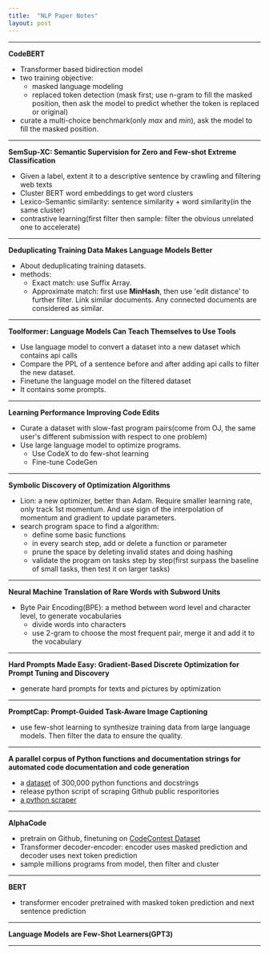 ```yaml
---
title:  "NLP Paper Notes"
layout: post
---
```


-----
**CodeBERT**
- Transformer based bidirection model
- two training objective: 
    - masked language modeling
    - replaced token detection (mask first; use n-gram to fill the masked position, then ask the model to predict whether the token is replaced or original)
- curate a multi-choice benchmark(only *max* and *min*), ask the model to fill the masked position. 

-----
**SemSup-XC: Semantic Supervision for Zero and Few-shot Extreme Classification**
- Given a label, extent it to a descriptive sentence by crawling and filtering web texts
- Cluster BERT word embeddings to get word clusters
- Lexico-Semantic similarity: sentence similarity + word similarity(in the same cluster)
- contrastive learning(first filter then sample: filter the obvious unrelated one to accelerate)
 
-----
**Deduplicating Training Data Makes Language Models Better**
- About deduplicating training datasets.
- methods:
    - Exact match: use Suffix Array.
    - Approximate match: first use **MinHash**, then use 'edit distance' to further filter. Link similar documents. Any connected documents are considered as similar.

-----
**Toolformer: Language Models Can Teach Themselves to Use Tools**
- Use language model to convert a dataset into a new dataset which contains api calls
- Compare the PPL of a sentence before and after adding api calls to filter the new dataset.
- Finetune the language model on the filtered dataset
- It contains some prompts.

-----
**Learning Performance Improving Code Edits**
- Curate a dataset with slow-fast program pairs(come from OJ, the same user's different submission with respect to one problem)
- Use large language model to optimize programs.
    - Use CodeX to do few-shot learning
    - Fine-tune CodeGen 

-----
**Symbolic Discovery of Optimization Algorithms**
- Lion: a new optimizer, better than Adam. Require smaller learning rate, only track 1st momentum. And use sign of the interpolation of momentum and gradient to update parameters.
- search program space to find a algorithm: 
    - define some basic functions
    - in every search step, add or delete a function or parameter
    - prune the space by deleting invalid states and doing hashing
    - validate the program on tasks step by step(first surpass the baseline of small tasks, then test it on larger tasks)

-----
**Neural Machine Translation of Rare Words with Subword Units**
- Byte Pair Encoding(BPE): a method between word level and character level, to generate vocabularies
    - divide words into characters
    - use 2-gram to choose the most frequent pair, merge it and add it to the vocabulary


-----
**Hard Prompts Made Easy: Gradient-Based Discrete Optimization for Prompt Tuning and Discovery**
- generate hard prompts for texts and pictures by optimization

-----

**PromptCap: Prompt-Guided Task-Aware Image Captioning**
- use few-shot learning to synthesize training data from large language models. Then filter the data to ensure the quality.

-----

**A parallel corpus of Python functions and documentation strings for automated code documentation and code generation**

- a [dataset](https://github.com/EdinburghNLP/code-docstring-corpus) of 300,000 python functions and docstrings
- release python script of scraping Github public resporitories
- [a python scraper](https://github.com/uclnlp/pycodesuggest)

-----
**AlphaCode**
- pretrain on Github, finetuning on [CodeContest Dataset](https://github.com/deepmind/code_contests)
- Transformer decoder-encoder: encoder uses masked prediction and decoder uses next token prediction
- sample millions programs from model, then filter and cluster

-----
**BERT**
- transformer encoder pretrained with masked token prediction and next sentence prediction

-----
**Language Models are Few-Shot Learners(GPT3)**

-----